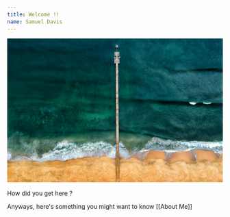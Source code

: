 ```yaml
---
title: Welcome !!
name: Samuel Davis
---
```

![Banner](imgs/nature-banner.jpg)


How did you get here ?

Anyways, here's something you might want to know [[About Me]]
